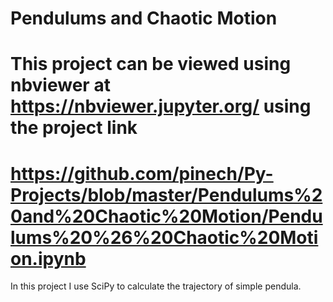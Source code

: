 # Pendulums and Chaotic Motion
# This project can be viewed using nbviewer at https://nbviewer.jupyter.org/ using the project link 
# https://github.com/pinech/Py-Projects/blob/master/Pendulums%20and%20Chaotic%20Motion/Pendulums%20%26%20Chaotic%20Motion.ipynb 
In this project I use SciPy to calculate the trajectory of simple pendula.
